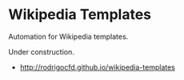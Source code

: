 # Wikipedia Templates

Automation for Wikipedia templates.

Under construction.

* http://rodrigocfd.github.io/wikipedia-templates